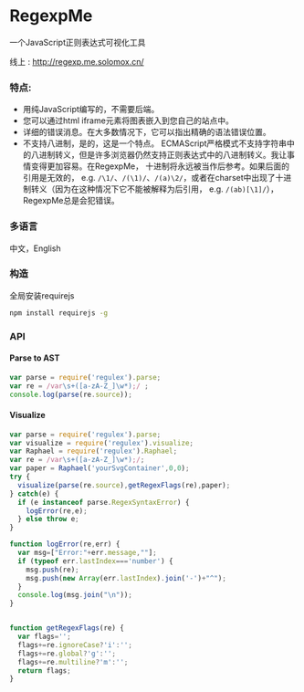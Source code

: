 RegexpMe
=======

一个JavaScript正则表达式可视化工具

线上 : http://regexp.me.solomox.cn/

### 特点:
- 用纯JavaScript编写的，不需要后端。
- 您可以通过html iframe元素将图表嵌入到您自己的站点中。
- 详细的错误消息。在大多数情况下，它可以指出精确的语法错误位置。
- 不支持八进制，是的，这是一个特点。 ECMAScript严格模式不支持字符串中的八进制转义，但是许多浏览器仍然支持正则表达式中的八进制转义。我让事情变得更加容易。在RegexpMe，  十进制将永远被当作后参考。如果后面的引用是无效的， e.g. `/\1/`、`/(\1)/`、`/(a)\2/`，或者在charset中出现了十进制转义（因为在这种情况下它不能被解释为后引用， e.g. `/(ab)[\1]/`），RegexpMe总是会犯错误。

### 多语言

中文，English

### 构造

全局安装requirejs
```bash
npm install requirejs -g
```


### API

#### Parse to AST
```javascript
var parse = require('regulex').parse;
var re = /var\s+([a-zA-Z_]\w*);/ ;
console.log(parse(re.source));
```

#### Visualize
```javascript
var parse = require('regulex').parse;
var visualize = require('regulex').visualize;
var Raphael = require('regulex').Raphael;
var re = /var\s+([a-zA-Z_]\w*);/;
var paper = Raphael('yourSvgContainer',0,0);
try {
  visualize(parse(re.source),getRegexFlags(re),paper);
} catch(e) {
  if (e instanceof parse.RegexSyntaxError) {
    logError(re,e);
  } else throw e;
}

function logError(re,err) {
  var msg=["Error:"+err.message,""];
  if (typeof err.lastIndex==='number') {
    msg.push(re);
    msg.push(new Array(err.lastIndex).join('-')+"^");
  }
  console.log(msg.join("\n"));
}


function getRegexFlags(re) {
  var flags='';
  flags+=re.ignoreCase?'i':'';
  flags+=re.global?'g':'';
  flags+=re.multiline?'m':'';
  return flags;
}
```
